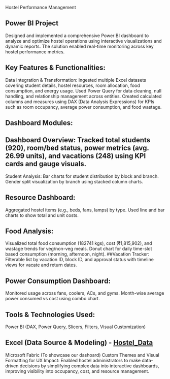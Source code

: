 Hostel Performance Management 
## Power BI Project
Designed and implemented a comprehensive Power BI dashboard to analyze and optimize hostel operations using interactive visualizations and dynamic reports. The solution enabled real-time monitoring across key hostel performance metrics.
## Key Features & Functionalities:
Data Integration & Transformation:
Ingested multiple Excel datasets covering student details, hostel resources, room allocation, food consumption, and energy usage.
Used Power Query for data cleaning, null handling, and relationship management across entities.
Created calculated columns and measures using DAX (Data Analysis Expressions) for KPIs such as room occupancy, average power consumption, and food wastage.
## Dashboard Modules:
## Dashboard Overview: Tracked total students (920), room/bed status, power metrics (avg. 26.99 units), and vacations (248) using KPI cards and gauge visuals.
Student Analysis:
Bar charts for student distribution by block and branch.
Gender split visualization by branch using stacked column charts.
## Resource Dashboard:
Aggregated hostel items (e.g., beds, fans, lamps) by type.
Used line and bar charts to show total and unit costs.
## Food Analysis:
Visualized total food consumption (182741 kgs), cost (₹1,815,902), and wastage trends for veg/non-veg meals.
Donut chart for daily time-slot based consumption (morning, afternoon, night).
##Vacation Tracker:
Filterable list by vacation ID, block ID, and approval status with timeline views for vacate and return dates.
## Power Consumption Dashboard:
Monitored usage across fans, coolers, ACs, and gyms.
Month-wise average power consumed vs cost using combo chart.
## Tools & Technologies Used:
Power BI (DAX, Power Query, Slicers, Filters, Visual Customization)
## Excel (Data Source & Modeling) - <a href="https://github.com/LakshmikeerthanaB/Powerbi_Data_Analysis/blob/main/Hostel_Data.xlsx">Hostel_Data</a>
Microsoft Fabric (To showcase our dashoard)
Custom Themes and Visual Formatting for UX
Impact:
Enabled hostel administrators to make data-driven decisions by simplifying complex data into interactive dashboards, improving visibility into occupancy, cost, and resource management.

